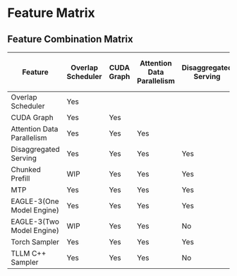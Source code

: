# Feature Matrix

## Feature Combination Matrix

| Feature                    | Overlap Scheduler | CUDA Graph | Attention Data Parallelism | Disaggregated Serving | Chunked Prefill | MTP | EAGLE-3(One Model Engine) | EAGLE-3(Two Model Engine) | Torch Sampler | TLLM C++ Sampler |
| -------------------------- | ----------------- | ---------- | -------------------------- | --------------------- | --------------- | --- | ------------------------- | ------------------------- | ------------- | ---------------- |
| Overlap Scheduler          | Yes               |            |                            |                       |                 |     |                           |                           |               |                  |
| CUDA Graph                 | Yes               | Yes        |                            |                       |                 |     |                           |                           |               |                  |
| Attention Data Parallelism | Yes               | Yes        | Yes                        |                       |                 |     |                           |                           |               |                  |
| Disaggregated Serving      | Yes               | Yes        | Yes                        | Yes                   |                 |     |                           |                           |               |                  |
| Chunked Prefill            | WIP               | Yes        | Yes                        | Yes                   | Yes             |     |                           |                           |               |                  |
| MTP                        | Yes               | Yes        | Yes                        | Yes                   | Yes             | Yes |                           |                           |               |                  |
| EAGLE-3(One Model Engine)  | Yes               | Yes        | Yes                        | Yes                   | Yes             | No  | Yes                       |                           |               |                  |
| EAGLE-3(Two Model Engine)  | WIP               | Yes        | Yes                        | No                    | Yes             | No  | Yes                       | Yes                       |               |                  |
| Torch Sampler              | Yes               | Yes        | Yes                        | Yes                   | Yes             | Yes | Yes                       | Yes                       | Yes           |                  |
| TLLM C++ Sampler           | Yes               | Yes        | Yes                        | No                    | Yes             | No  | No                        | No                        | No            | Yes              |
